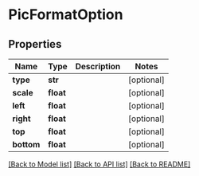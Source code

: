 # PicFormatOption

## Properties
Name | Type | Description | Notes
------------ | ------------- | ------------- | -------------
**type** | **str** |  | [optional] 
**scale** | **float** |  | [optional] 
**left** | **float** |  | [optional] 
**right** | **float** |  | [optional] 
**top** | **float** |  | [optional] 
**bottom** | **float** |  | [optional] 

[[Back to Model list]](../README.md#documentation-for-models) [[Back to API list]](../README.md#documentation-for-api-endpoints) [[Back to README]](../README.md)


